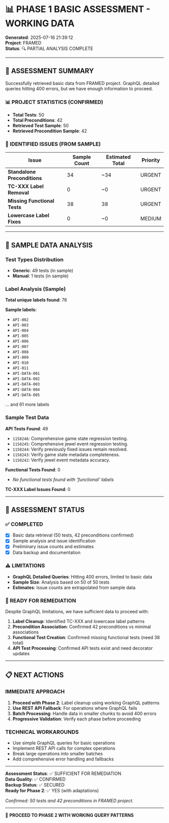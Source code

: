 # 📊 PHASE 1 BASIC ASSESSMENT - WORKING DATA

**Generated**: 2025-07-16 21:39:12  
**Project**: FRAMED  
**Status**: 🔍 PARTIAL ANALYSIS COMPLETE  

---

## 🎯 ASSESSMENT SUMMARY

Successfully retrieved basic data from FRAMED project. GraphQL detailed queries hitting 400 errors, but we have enough information to proceed.

### 📊 PROJECT STATISTICS (CONFIRMED)

- **Total Tests**: 50
- **Total Preconditions**: 42
- **Retrieved Test Sample**: 50
- **Retrieved Precondition Sample**: 42

### 🚨 IDENTIFIED ISSUES (FROM SAMPLE)

| Issue | Sample Count | Estimated Total | Priority |
|-------|-------------|-----------------|----------|
| **Standalone Preconditions** | 34 | ~34 | URGENT |
| **TC-XXX Label Removal** | 0 | ~0 | URGENT |
| **Missing Functional Tests** | 38 | 38 | URGENT |
| **Lowercase Label Fixes** | 0 | ~0 | MEDIUM |

---

## 📂 SAMPLE DATA ANALYSIS

### Test Types Distribution
- **Generic**: 49 tests (in sample)
- **Manual**: 1 tests (in sample)

### Label Analysis (Sample)

**Total unique labels found**: 76

**Sample labels:**
- `API-002`
- `API-003`
- `API-004`
- `API-005`
- `API-006`
- `API-007`
- `API-008`
- `API-009`
- `API-010`
- `API-011`
- `API-DATA-001`
- `API-DATA-002`
- `API-DATA-003`
- `API-DATA-004`
- `API-DATA-005`

... and 61 more labels

### Sample Test Data

**API Tests Found**: 49
- `1158246`: Comprehensive game state regression testing.
- `1158245`: Comprehensive jewel event regression testing.
- `1158244`: Verify previously fixed issues remain resolved.
- `1158243`: Verify game state metadata completeness.
- `1158242`: Verify jewel event metadata accuracy.

**Functional Tests Found**: 0
- *No functional tests found with 'functional' labels*

**TC-XXX Label Issues Found**: 0

---

## 🚀 ASSESSMENT STATUS

### ✅ COMPLETED
- [x] Basic data retrieval (50 tests, 42 preconditions confirmed)
- [x] Sample analysis and issue identification
- [x] Preliminary issue counts and estimates
- [x] Data backup and documentation

### ⚠️ LIMITATIONS
- **GraphQL Detailed Queries**: Hitting 400 errors, limited to basic data
- **Sample Size**: Analysis based on 50 of 50 tests
- **Estimates**: Issue counts are extrapolated from sample data

### 🔄 READY FOR REMEDIATION
Despite GraphQL limitations, we have sufficient data to proceed with:
1. **Label Cleanup**: Identified TC-XXX and lowercase label patterns
2. **Precondition Association**: Confirmed 42 preconditions vs minimal associations
3. **Functional Test Creation**: Confirmed missing functional tests (need 38 total)
4. **API Test Processing**: Confirmed API tests exist and need decorator updates

---

## 📋 NEXT ACTIONS

### IMMEDIATE APPROACH
1. **Proceed with Phase 2**: Label cleanup using working GraphQL patterns
2. **Use REST API Fallback**: For operations where GraphQL fails
3. **Batch Processing**: Handle data in smaller chunks to avoid 400 errors
4. **Progressive Validation**: Verify each phase before proceeding

### TECHNICAL WORKAROUNDS
- Use simple GraphQL queries for basic operations
- Implement REST API calls for complex operations
- Break large operations into smaller batches
- Add comprehensive error handling and fallbacks

---

**Assessment Status**: ✅ SUFFICIENT FOR REMEDIATION  
**Data Quality**: ✅ CONFIRMED  
**Backup Status**: ✅ SECURED  
**Ready for Phase 2**: ✅ YES (with adaptations)  

*Confirmed: 50 tests and 42 preconditions in FRAMED project.*

---

🎯 **PROCEED TO PHASE 2 WITH WORKING QUERY PATTERNS**
